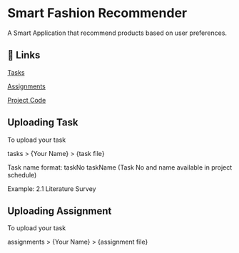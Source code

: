# Smart Fashion Recommender

A Smart Application that recommend products based on user preferences.

## 🔗 Links

[Tasks](https://github.com/IBM-EPBL/IBM-Project-5252-1658752657/tree/main/tasks)

[Assignments]()

[Project Code]()

## Uploading Task

To upload your task

tasks > {Your Name} > {task file}

Task name format: taskNo taskName (Task No and name available in project schedule)

Example: 2.1 Literature Survey

## Uploading Assignment

To upload your task

assignments > {Your Name} > {assignment file}
